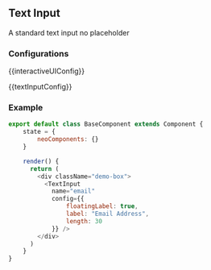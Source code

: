 ## Text Input

A standard text input no placeholder

### Configurations

{{interactiveUIConfig}}

{{textInputConfig}}

### Example

```javascript
export default class BaseComponent extends Component {
    state = {
        neoComponents: {}
    }

    render() {
      return (
        <div className="demo-box">
          <TextInput
            name="email"
            config={{
                floatingLabel: true,
                label: "Email Address",
                length: 30
            }} />
        </div>
      )
    }
}
```

